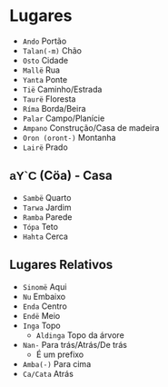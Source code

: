 # Lugares

-   `Ando` Portão
-   `Talan(-m)` Chão
-   `Osto` Cidade
-   `Mallë` Rua
-   `Yanta` Ponte
-   `Tië` Caminho/Estrada
-   `Taurë` Floresta
-   `Ríma` Borda/Beira
-   `Palar` Campo/Planície
-   `Ampano` Construção/Casa de madeira
-   `Oron (oront-)` Montanha
-   `Lairë` Prado

## <span style="font-family: 'Tengwar Annatar', sans-serif;">aY`C</span> (Cöa) - Casa

-   `Sambë` Quarto
-   `Tarwa` Jardim
-   `Ramba` Parede
-   `Tópa` Teto
-   `Hahta` Cerca

## Lugares Relativos

-   `Sinomë` Aqui
-   `Nu` Embaixo
-   `Enda` Centro
-   `Endë` Meio
-   `Inga` Topo
    -   `Aldinga` Topo da árvore
-   `Nan-` Para trás/Atrás/De trás
    -   É um prefixo
-   `Amba(-)` Para cima
-   `Ca/Cata` Atrás
